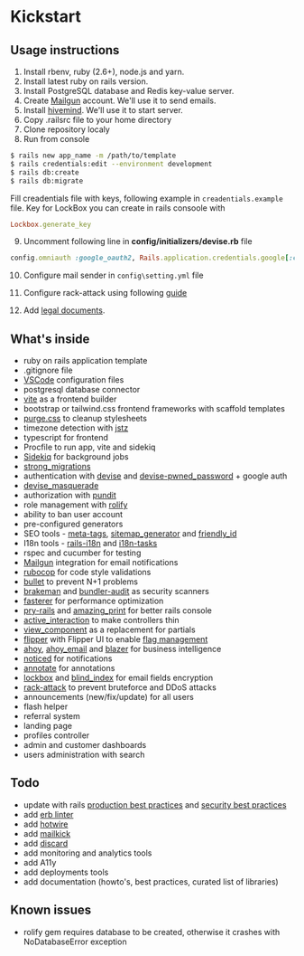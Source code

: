 # Kickstart

## Usage instructions

1. Install rbenv, ruby (2.6+), node.js and yarn.
2. Install latest ruby on rails version.
3. Install PostgreSQL database and Redis key-value server.
4. Create [Mailgun](https://mailgun.com) account. We'll use it to send emails.
5. Install [hivemind](https://github.com/DarthSim/hivemind). We'll use it to start server.
6. Copy .railsrc file to your home directory
7. Clone repository localy
8. Run from console 

``` bash
$ rails new app_name -m /path/to/template
$ rails credentials:edit --environment development
$ rails db:create
$ rails db:migrate
```

Fill creadentials file with keys, following example in `creadentials.example` file. Key for LockBox you can create in rails consoole with

``` ruby
Lockbox.generate_key
```

9. Uncomment following line in **config/initializers/devise.rb** file

``` ruby
config.omniauth :google_oauth2, Rails.application.credentials.google[:client_id], Rails.application.credentials.google[:client_secret], name: "google"
```

10. Configure mail sender in `config\setting.yml` file

11. Configure rack-attack using following [guide](https://expeditedsecurity.com/blog/ultimate-guide-to-rack-attack/)

12. Add [legal documents](https://github.com/ankane/awesome-legal).

## What's inside

- ruby on rails application template 
- .gitignore file
- [VSCode](https://code.visualstudio.com/) configuration files
- postgresql database connector
- [vite](https://vitejs.dev) as a frontend builder
- bootstrap or tailwind.css frontend frameworks with scaffold templates 
- [purge.css](https://purgecss.com/) to cleanup stylesheets
- timezone detection with [jstz](https://github.com/iansinnott/jstz)
- typescript for frontend
- Procfile to run app, vite and sidekiq
- [Sidekiq](https://github.com/mperham/sidekiq) for background jobs
- [strong_migrations](https://github.com/ankane/strong_migrations)
- authentication with [devise](https://github.com/heartcombo/devise) and [devise-pwned_password](https://github.com/michaelbanfield/devise-pwned_password) + google auth
- [devise_masquerade](https://github.com/oivoodoo/devise_masquerade)
- authorization with [pundit](https://github.com/varvet/pundit)
- role management with [rolify](https://github.com/RolifyCommunity/rolify)
- ability to ban user account
- pre-configured generators
- SEO tools - [meta-tags](https://github.com/kpumuk/meta-tags), [sitemap_generator](http://github.com/kjvarga/sitemap_generator) and [friendly_id](https://github.com/norman/friendly_id)
- I18n tools - [rails-i18n](http://github.com/svenfuchs/rails-i18n) and [i18n-tasks](https://github.com/glebm/i18n-tasks)
- rspec and cucumber for testing
- [Mailgun](https://mailgun.com) integration for email notifications
- [rubocop](https://github.com/rubocop/rubocop/) for code style validations
- [bullet](https://github.com/flyerhzm/bullet) to prevent N+1 problems
- [brakeman](https://github.com/presidentbeef/brakeman) and [bundler-audit](https://github.com/postmodern/bundler-audit) as security scanners
- [fasterer](https://github.com/DamirSvrtan/fasterer) for performance optimization
- [pry-rails](https://github.com/rweng/pry-rails) and [amazing_print](https://github.com/amazing-print/amazing_print) for better rails console
- [active_interaction](https://github.com/AaronLasseigne/active_interaction) to make controllers thin
- [view_component](https://viewcomponent.org/) as a replacement for partials
- [flipper](https://github.com/jnunemaker/flipper) with Flipper UI to enable [flag management](https://boringrails.com/articles/feature-flags-simplest-thing-that-could-work/)
- [ahoy](https://github.com/ankane/ahoy), [ahoy_email](https://github.com/ankane/ahoy_email) and [blazer](https://github.com/ankane/blazer) for business intelligence
- [noticed](https://github.com/excid3/noticed) for notifications
- [annotate](https://github.com/ctran/annotate_models) for annotations
- [lockbox](https://github.com/ankane/lockbox) and [blind_index](https://github.com/ankane/blind_index) for email fields encryption
- [rack-attack](https://github.com/rack/rack-attack) to prevent bruteforce and DDoS attacks 
- announcements (new/fix/update) for all users
- flash helper
- referral system
- landing page
- profiles controller
- admin and customer dashboards
- users administration with search

## Todo

- update with rails [production best practices](https://github.com/ankane/production_rails) and [security best practices](https://github.com/ankane/secure_rails)
- add [erb linter](https://github.com/Shopify/erb-lint)
- add [hotwire](https://hotwire.dev/)
- add [mailkick](https://github.com/ankane/mailkick)
- add [discard](https://github.com/jhawthorn/discard)
- add monitoring and analytics tools
- add A11y
- add deployments tools
- add documentation (howto's, best practices, curated list of libraries)

## Known issues

- rolify gem requires database to be created, otherwise it crashes with NoDatabaseError exception
